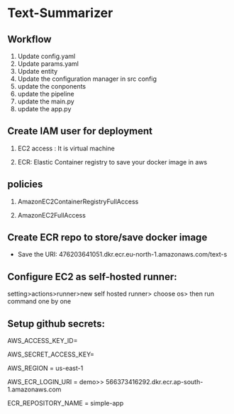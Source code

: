 # Text-Summarizer

## Workflow

1. Update config.yaml
2. Update params.yaml
3. Update entity
4. Update the configuration manager in src config
5. update the conponents
6. update the pipeline
7. update the main.py
8. update the app.py


##  Create IAM user for deployment
1. EC2 access : It is virtual machine

2. ECR: Elastic Container registry to save your docker image in aws

## policies
1. AmazonEC2ContainerRegistryFullAccess

2. AmazonEC2FullAccess

## Create ECR repo to store/save docker image
- Save the URI: 476203641051.dkr.ecr.eu-north-1.amazonaws.com/text-s

## Configure EC2 as self-hosted runner:
setting>actions>runner>new self hosted runner> choose os> then run command one by one

## Setup github secrets:
AWS_ACCESS_KEY_ID=

AWS_SECRET_ACCESS_KEY=

AWS_REGION = us-east-1

AWS_ECR_LOGIN_URI = demo>>  566373416292.dkr.ecr.ap-south-1.amazonaws.com

ECR_REPOSITORY_NAME = simple-app


